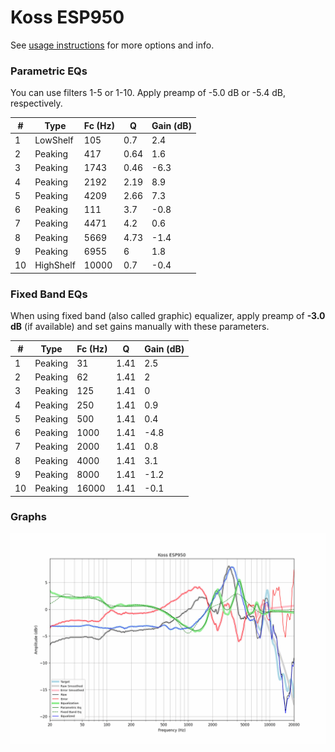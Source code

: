 # Koss ESP950
See [usage instructions](https://github.com/jaakkopasanen/AutoEq#usage) for more options and info.

### Parametric EQs
You can use filters 1-5 or 1-10. Apply preamp of -5.0 dB or -5.4 dB, respectively.

|   # | Type      |   Fc (Hz) |    Q |   Gain (dB) |
|-----|-----------|-----------|------|-------------|
|   1 | LowShelf  |       105 | 0.7  |         2.4 |
|   2 | Peaking   |       417 | 0.64 |         1.6 |
|   3 | Peaking   |      1743 | 0.46 |        -6.3 |
|   4 | Peaking   |      2192 | 2.19 |         8.9 |
|   5 | Peaking   |      4209 | 2.66 |         7.3 |
|   6 | Peaking   |       111 | 3.7  |        -0.8 |
|   7 | Peaking   |      4471 | 4.2  |         0.6 |
|   8 | Peaking   |      5669 | 4.73 |        -1.4 |
|   9 | Peaking   |      6955 | 6    |         1.8 |
|  10 | HighShelf |     10000 | 0.7  |        -0.4 |

### Fixed Band EQs
When using fixed band (also called graphic) equalizer, apply preamp of **-3.0 dB** (if available) and set gains manually with these parameters.

|   # | Type    |   Fc (Hz) |    Q |   Gain (dB) |
|-----|---------|-----------|------|-------------|
|   1 | Peaking |        31 | 1.41 |         2.5 |
|   2 | Peaking |        62 | 1.41 |         2   |
|   3 | Peaking |       125 | 1.41 |         0   |
|   4 | Peaking |       250 | 1.41 |         0.9 |
|   5 | Peaking |       500 | 1.41 |         0.4 |
|   6 | Peaking |      1000 | 1.41 |        -4.8 |
|   7 | Peaking |      2000 | 1.41 |         0.8 |
|   8 | Peaking |      4000 | 1.41 |         3.1 |
|   9 | Peaking |      8000 | 1.41 |        -1.2 |
|  10 | Peaking |     16000 | 1.41 |        -0.1 |

### Graphs
![](./Koss%20ESP950.png)
